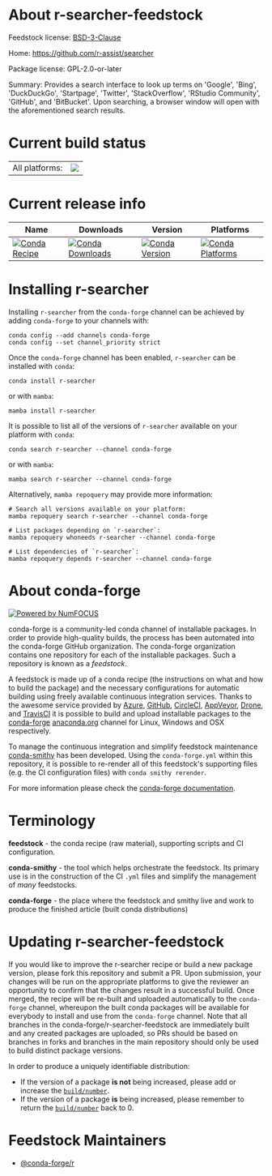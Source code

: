 About r-searcher-feedstock
==========================

Feedstock license: [BSD-3-Clause](https://github.com/conda-forge/r-searcher-feedstock/blob/main/LICENSE.txt)

Home: https://github.com/r-assist/searcher

Package license: GPL-2.0-or-later

Summary: Provides a search interface to look up terms on 'Google', 'Bing', 'DuckDuckGo', 'Startpage', 'Twitter', 'StackOverflow', 'RStudio Community', 'GitHub', and 'BitBucket'. Upon searching, a browser window will open with the aforementioned search results.

Current build status
====================


<table><tr><td>All platforms:</td>
    <td>
      <a href="https://dev.azure.com/conda-forge/feedstock-builds/_build/latest?definitionId=10813&branchName=main">
        <img src="https://dev.azure.com/conda-forge/feedstock-builds/_apis/build/status/r-searcher-feedstock?branchName=main">
      </a>
    </td>
  </tr>
</table>

Current release info
====================

| Name | Downloads | Version | Platforms |
| --- | --- | --- | --- |
| [![Conda Recipe](https://img.shields.io/badge/recipe-r--searcher-green.svg)](https://anaconda.org/conda-forge/r-searcher) | [![Conda Downloads](https://img.shields.io/conda/dn/conda-forge/r-searcher.svg)](https://anaconda.org/conda-forge/r-searcher) | [![Conda Version](https://img.shields.io/conda/vn/conda-forge/r-searcher.svg)](https://anaconda.org/conda-forge/r-searcher) | [![Conda Platforms](https://img.shields.io/conda/pn/conda-forge/r-searcher.svg)](https://anaconda.org/conda-forge/r-searcher) |

Installing r-searcher
=====================

Installing `r-searcher` from the `conda-forge` channel can be achieved by adding `conda-forge` to your channels with:

```
conda config --add channels conda-forge
conda config --set channel_priority strict
```

Once the `conda-forge` channel has been enabled, `r-searcher` can be installed with `conda`:

```
conda install r-searcher
```

or with `mamba`:

```
mamba install r-searcher
```

It is possible to list all of the versions of `r-searcher` available on your platform with `conda`:

```
conda search r-searcher --channel conda-forge
```

or with `mamba`:

```
mamba search r-searcher --channel conda-forge
```

Alternatively, `mamba repoquery` may provide more information:

```
# Search all versions available on your platform:
mamba repoquery search r-searcher --channel conda-forge

# List packages depending on `r-searcher`:
mamba repoquery whoneeds r-searcher --channel conda-forge

# List dependencies of `r-searcher`:
mamba repoquery depends r-searcher --channel conda-forge
```


About conda-forge
=================

[![Powered by
NumFOCUS](https://img.shields.io/badge/powered%20by-NumFOCUS-orange.svg?style=flat&colorA=E1523D&colorB=007D8A)](https://numfocus.org)

conda-forge is a community-led conda channel of installable packages.
In order to provide high-quality builds, the process has been automated into the
conda-forge GitHub organization. The conda-forge organization contains one repository
for each of the installable packages. Such a repository is known as a *feedstock*.

A feedstock is made up of a conda recipe (the instructions on what and how to build
the package) and the necessary configurations for automatic building using freely
available continuous integration services. Thanks to the awesome service provided by
[Azure](https://azure.microsoft.com/en-us/services/devops/), [GitHub](https://github.com/),
[CircleCI](https://circleci.com/), [AppVeyor](https://www.appveyor.com/),
[Drone](https://cloud.drone.io/welcome), and [TravisCI](https://travis-ci.com/)
it is possible to build and upload installable packages to the
[conda-forge](https://anaconda.org/conda-forge) [anaconda.org](https://anaconda.org/)
channel for Linux, Windows and OSX respectively.

To manage the continuous integration and simplify feedstock maintenance
[conda-smithy](https://github.com/conda-forge/conda-smithy) has been developed.
Using the ``conda-forge.yml`` within this repository, it is possible to re-render all of
this feedstock's supporting files (e.g. the CI configuration files) with ``conda smithy rerender``.

For more information please check the [conda-forge documentation](https://conda-forge.org/docs/).

Terminology
===========

**feedstock** - the conda recipe (raw material), supporting scripts and CI configuration.

**conda-smithy** - the tool which helps orchestrate the feedstock.
                   Its primary use is in the construction of the CI ``.yml`` files
                   and simplify the management of *many* feedstocks.

**conda-forge** - the place where the feedstock and smithy live and work to
                  produce the finished article (built conda distributions)


Updating r-searcher-feedstock
=============================

If you would like to improve the r-searcher recipe or build a new
package version, please fork this repository and submit a PR. Upon submission,
your changes will be run on the appropriate platforms to give the reviewer an
opportunity to confirm that the changes result in a successful build. Once
merged, the recipe will be re-built and uploaded automatically to the
`conda-forge` channel, whereupon the built conda packages will be available for
everybody to install and use from the `conda-forge` channel.
Note that all branches in the conda-forge/r-searcher-feedstock are
immediately built and any created packages are uploaded, so PRs should be based
on branches in forks and branches in the main repository should only be used to
build distinct package versions.

In order to produce a uniquely identifiable distribution:
 * If the version of a package **is not** being increased, please add or increase
   the [``build/number``](https://docs.conda.io/projects/conda-build/en/latest/resources/define-metadata.html#build-number-and-string).
 * If the version of a package **is** being increased, please remember to return
   the [``build/number``](https://docs.conda.io/projects/conda-build/en/latest/resources/define-metadata.html#build-number-and-string)
   back to 0.

Feedstock Maintainers
=====================

* [@conda-forge/r](https://github.com/conda-forge/r/)

